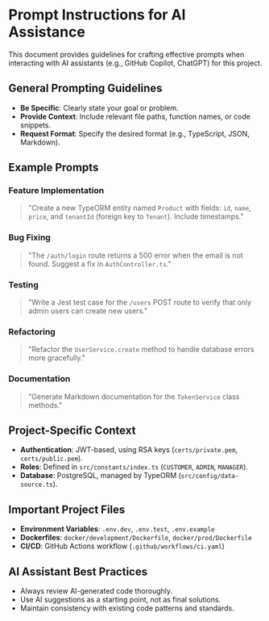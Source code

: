 # Prompt Instructions for AI Assistance

This document provides guidelines for crafting effective prompts when interacting with AI assistants (e.g., GitHub Copilot, ChatGPT) for this project.

## General Prompting Guidelines

-   **Be Specific**: Clearly state your goal or problem.
-   **Provide Context**: Include relevant file paths, function names, or code snippets.
-   **Request Format**: Specify the desired format (e.g., TypeScript, JSON, Markdown).

## Example Prompts

### Feature Implementation

> "Create a new TypeORM entity named `Product` with fields: `id`, `name`, `price`, and `tenantId` (foreign key to `Tenant`). Include timestamps."

### Bug Fixing

> "The `/auth/login` route returns a 500 error when the email is not found. Suggest a fix in `AuthController.ts`."

### Testing

> "Write a Jest test case for the `/users` POST route to verify that only admin users can create new users."

### Refactoring

> "Refactor the `UserService.create` method to handle database errors more gracefully."

### Documentation

> "Generate Markdown documentation for the `TokenService` class methods."

## Project-Specific Context

-   **Authentication**: JWT-based, using RSA keys (`certs/private.pem`, `certs/public.pem`).
-   **Roles**: Defined in `src/constants/index.ts` (`CUSTOMER`, `ADMIN`, `MANAGER`).
-   **Database**: PostgreSQL, managed by TypeORM (`src/config/data-source.ts`).

## Important Project Files

-   **Environment Variables**: `.env.dev`, `.env.test`, `.env.example`
-   **Dockerfiles**: `docker/development/Dockerfile`, `docker/prod/Dockerfile`
-   **CI/CD**: GitHub Actions workflow (`.github/workflows/ci.yaml`)

## AI Assistant Best Practices

-   Always review AI-generated code thoroughly.
-   Use AI suggestions as a starting point, not as final solutions.
-   Maintain consistency with existing code patterns and standards.
